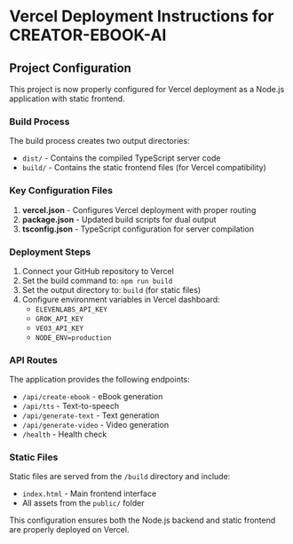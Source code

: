 # Vercel Deployment Instructions for CREATOR-EBOOK-AI

## Project Configuration

This project is now properly configured for Vercel deployment as a Node.js application with static frontend.

### Build Process

The build process creates two output directories:
- `dist/` - Contains the compiled TypeScript server code
- `build/` - Contains the static frontend files (for Vercel compatibility)

### Key Configuration Files

1. **vercel.json** - Configures Vercel deployment with proper routing
2. **package.json** - Updated build scripts for dual output
3. **tsconfig.json** - TypeScript configuration for server compilation

### Deployment Steps

1. Connect your GitHub repository to Vercel
2. Set the build command to: `npm run build`
3. Set the output directory to: `build` (for static files)
4. Configure environment variables in Vercel dashboard:
   - `ELEVENLABS_API_KEY`
   - `GROK_API_KEY`
   - `VEO3_API_KEY`
   - `NODE_ENV=production`

### API Routes

The application provides the following endpoints:
- `/api/create-ebook` - eBook generation
- `/api/tts` - Text-to-speech
- `/api/generate-text` - Text generation
- `/api/generate-video` - Video generation
- `/health` - Health check

### Static Files

Static files are served from the `/build` directory and include:
- `index.html` - Main frontend interface
- All assets from the `public/` folder

This configuration ensures both the Node.js backend and static frontend are properly deployed on Vercel.